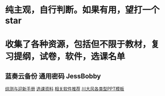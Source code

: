 # 纯主观，自行判断。如果有用，望打一个star
# 收集了各种资源，包括但不限于教材，复习提纲，试卷，软件，选课名单
## 蓝奏云备份 通用密码 JessBobby
[综测与迎新手册](https://scuguyi.lanzout.com/b03jbdh8h?password=JessBobby)
[选课资料](https://scuguyi.lanzout.com/b03jbdwla?password=JessBobby)
[相关软件推荐](https://scuguyi.lanzout.com/b03jbdhnc?password=JessBobby)
[川大风各类型PPT模板](https://scuguyi.lanzout.com/b03jbdx7c?password=JessBobby)
